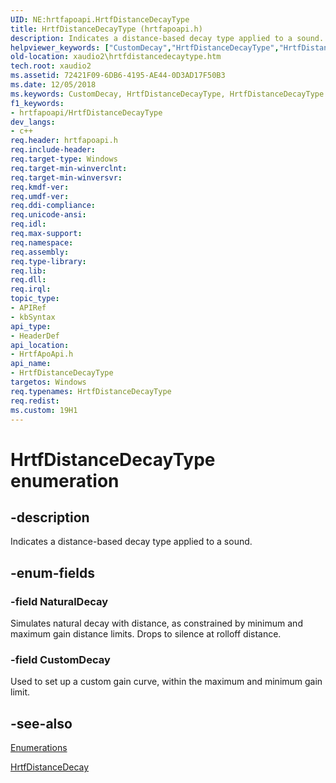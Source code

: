 ```yaml
---
UID: NE:hrtfapoapi.HrtfDistanceDecayType
title: HrtfDistanceDecayType (hrtfapoapi.h)
description: Indicates a distance-based decay type applied to a sound.helpviewer_keywords: ["CustomDecay","HrtfDistanceDecayType","HrtfDistanceDecayType enumeration [XAudio2 Audio Mixing APIs]","NaturalDecay","hrtfapoapi/CustomDecay","hrtfapoapi/HrtfDistanceDecayType","hrtfapoapi/NaturalDecay","xaudio2.hrtfdistancedecaytype"]
old-location: xaudio2\hrtfdistancedecaytype.htm
tech.root: xaudio2
ms.assetid: 72421F09-6DB6-4195-AE44-0D3AD17F50B3
ms.date: 12/05/2018
ms.keywords: CustomDecay, HrtfDistanceDecayType, HrtfDistanceDecayType enumeration [XAudio2 Audio Mixing APIs], NaturalDecay, hrtfapoapi/CustomDecay, hrtfapoapi/HrtfDistanceDecayType, hrtfapoapi/NaturalDecay, xaudio2.hrtfdistancedecaytype
f1_keywords:
- hrtfapoapi/HrtfDistanceDecayType
dev_langs:
- c++
req.header: hrtfapoapi.h
req.include-header: 
req.target-type: Windows
req.target-min-winverclnt: 
req.target-min-winversvr: 
req.kmdf-ver: 
req.umdf-ver: 
req.ddi-compliance: 
req.unicode-ansi: 
req.idl: 
req.max-support: 
req.namespace: 
req.assembly: 
req.type-library: 
req.lib: 
req.dll: 
req.irql: 
topic_type:
- APIRef
- kbSyntax
api_type:
- HeaderDef
api_location:
- HrtfApoApi.h
api_name:
- HrtfDistanceDecayType
targetos: Windows
req.typenames: HrtfDistanceDecayType
req.redist: 
ms.custom: 19H1
---
```


# HrtfDistanceDecayType enumeration


## -description


Indicates a distance-based decay type applied to a sound.


## -enum-fields




### -field NaturalDecay

Simulates natural decay with distance, as constrained by minimum and maximum gain distance limits. Drops to silence at rolloff distance. 


### -field CustomDecay

Used to set up a custom gain curve, within the maximum and minimum gain limit.  


## -see-also




<a href="https://docs.microsoft.com/windows/desktop/xaudio2/enumerations">Enumerations</a>



<a href="https://docs.microsoft.com/windows/desktop/api/hrtfapoapi/ns-hrtfapoapi-hrtfdistancedecay">HrtfDistanceDecay</a>
 

 

